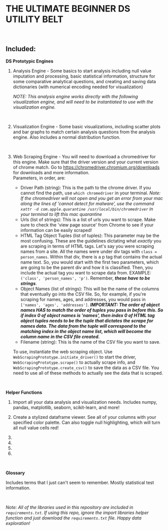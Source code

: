 # THE ULTIMATE BEGINNER DS UTILITY BELT
<br>

## Included: <br>

**DS Prototypic Engines** <br>

1. Analysis Engine - Some basics to start analysis including null value imputation and processing, basic statistical information, structure for some comparative analytical questions, and creating and saving data dictionaries (with numerical encoding needed for visualization)

    *NOTE: This analysis engine works directly with the following visualization engine, and will need to be instantiated to use with the visualization engine.* <br>

<br>

2. Visualization Engine - Some basic visualizations, including scatter plots and bar graphs to match certain analysis questions from the analysis engine. Also includes a normal distribution function.<br>
<br>

3. Web Scraping Engine - You will need to download a chromedriver for this engine. Make sure that the driver version and your current version of chrome match. Go to https://chromedriver.chromium.org/downloads for downloads and more information. <br> 
Parameters, in order, are:
    * Driver Path (string): This is the path to the chrome driver. If you cannot find the path, use `which chromedriver` in your terminal. 
    *Note: If the chromedriver will not open and you get an error from your mac along the lines of 'cannot detect for malware', use the command `xattr -d com.apple.quarantine /usr/local/bin/chromedriver` in your terminal to lift this mac quarantine*
    * Urls (list of strings): This is a list of urls you want to scrape. Make sure to check the 'view page source' from Chrome to see if your information can be easily scraped!
    * HTML Tag Object Tuples (list of tuples): This parameter may be the most confusing. These are the guidelines dictating what *exactly* you are scraping in terms of HTML tags. Let's say you were scraping names from a site. All the names were under div tags with `class = person_names`. Within that div, there is a p tag that contains the actual name text. So, you would start with the first two parameters, which are going to be the parent div and how it is classified. Then, you include the actual tag you want to scrape data from. EXAMPLE: `('class', 'person_names', 'p')`. Remember, **_these have to be strings_**.
    * Object Names (list of strings): This will be the name of the columns that eventually go into the CSV file. So, for example, if you're scraping for names, ages, and addresses, you would pass in `['names', 'ages', 'addresses']`. **_IMPORTANT: The order of object names HAS to match the order of tuples you pass in before this. So if index 0 of object names is 'names', then index 0 of HTML tag object tuples needs to be the tuple that dictates the scrape for names data. The data from the tuple will correspond to the matching index in the object name list, which will become the column name in the CSV file created._**
    * Filename (string): This is the name of the CSV file you want to save.

   To use, instantiate the web scraping object. Use `WebScrapingPrototype.initiate_driver()` to start the driver, `WebScrapingPrototype.scrape()` to actually scrape info, and `WebScrapingPrototype.create_csv()` to save the data as a CSV file. You need to use all of these methods to actually see the data that is scraped.
<br>

**Helper Functions** <br>

1. Import all your data analysis and visualization needs. Includes numpy, pandas, matplotlib, seaborn, scikit-learn, and more! <br>

2. Create a stylized dataframe viewer. See all of your columns with your specified color palette. Can also toggle null highlighting, which will turn all null value cells red! <br>

3. 

4.

5.

6.
<br>

**Glossary** <br>

Includes terms that I just can't seem to remember. Mostly statistical test information.

<br>

*Note: All of the libraries used in this repository are included in `requirements.txt`. If using this repo, ignore the import libraries helper function and just download the `requirements.txt` file. Happy data exploration!*

